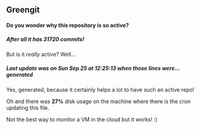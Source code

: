 ## Greengit

#### Do you wonder why this repository is so active?

##### After all it has 31720 commits!

But is it *really* active? Well...

##### Last update was on Sun Sep 25 at 12:25:13 when those lines were... generated

Yes, generated, because it certainly helps a lot to have such an active repo!

Oh and there was **27%** disk usage on the machine
where there is the cron updating this file.

Not the best way to monitor a VM in the cloud but it works! :)
